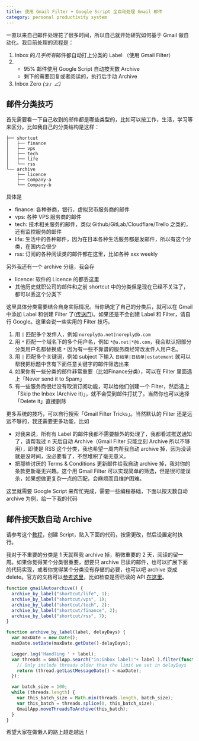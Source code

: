 ```yaml
---
title: 使用 Gmail Filter + Google Script 全自动处理 Gmail 邮件
category: personal productivity system
---
```


一直以来自己邮件处理花了很多时间，所以自己就开始研究如何基于 Gmail 做自动化。我目前处理的流程是：

1. Inbox 的*几乎所有*邮件都自动打上分类的 Label （使用 Gmail Filter）
2. - 95% 邮件使用 Google Script 自动按天数 Archive
   - 剩下的需要回复或者阅读的，执行后手动 Archive
3. Inbox Zero _(:з」∠)_

## 邮件分类技巧

首先需要看一下自己收到的邮件都是哪些类型的，比如可以按工作，生活，学习等来区分。比如我自己的分类结构是这样：

```
├── shortcut
│   ├── finance
│   ├── vps
│   ├── tech
│   ├── life
│   └── rss
└── archive
    ├── licence
    ├── Company-a
    └── Company-b
```

具体是
- finance: 各种券商，银行，虚拟货币服务商的邮件
- vps: 各种 VPS 服务商的邮件
- tech: 技术相关服务的邮件，类似 Github/GitLab/Cloudflare/Trello 之类的，还有监控服务的邮件
- life: 生活中的各种邮件，因为在日本各种生活服务都是发邮件，所以有这个分类，在国内会很少
- rss: 订阅的各种阅读类的邮件都在这里，比如各种 xxx weekly

另外我还有一个 archive 分组，我会存
- licence: 软件的 Licence 的都丢这里
- 其他历史就职公司的邮件和之前 shortcut 中的分类但是现在已经不关注了，都可以丢这个分类下

这里具体分类需要结合自身实际情况。当你确定了自己的分类后，就可以在 Gmail 中添加 Label 和创建 Filter 了([传送门](https://support.google.com/a/users/answer/9308833))。如果还是不会创建 Label 和 Filter，请自行 Google。这里会说一些实用的 Filter 技巧。

1. 用 `|` 匹配多个发件人，例如 `noreply@a.net|noreply@b.com`
2. 用 `*` 匹配一个域名下的多个用户名，例如 `*@a.net|*@b.com`，我会默认把部分分类用户名都替换成 `*` 因为有一些不靠谱的服务商经常改发件人用户名。
3. 用 `|` 匹配多个关键词，例如 subject 下输入 `日結單|日结单|estatement` 就可以帮我把标题中含有下面任意关键字的邮件筛选出来
4. 如果你有一些分类的邮件非常重要（比如Finance分类），可以在 Filter 里面选上「Never send it to Spam」
5. 有一些服务商很烂没有取消订阅功能，可以给他们创建一个 Filter，然后选上「Skip the Inbox (Archive it)」，就不会受到邮件打扰了。当然你也可以选择 「Delete it」直接删除

更多系统的技巧，可以自行搜索「Gmail Filter Tricks」。当然默认的 Filter 还是远远不够的，我还需要更多功能，比如
- 对我来说，所有有 Label 的邮件我都不需要额外的处理了，我都看过推送通知了，请帮我过 n 天后自动 Archive（Gmail Filter 只能立刻 Archive 所以不够用），即使是 RSS 这个分类，我也希望一周内帮我自动 archive 掉，因为没读就是没时间，没必要看了，不然堆积了毫无意义。
- 把那些讨厌的 Terms & Conditions 更新邮件给我自动 archive 掉，我对你的条款更新毫无兴趣。这个用 Gmail Filter 可以实现简单的筛选，但是很可能误杀，如果想做更复杂一点的匹配，会麻烦而且维护困难。

这里就需要 Google Script 来帮忙完成，需要一些编程基础，下面以按天数自动 archive 为例，给一下我的代码

## 邮件按天数自动 Archive

请参考这个[教程](https://medium.com/@fw3d/auto-archive-emails-in-gmail-after-2-days-1ebf0e076b1c)，创建 Script，贴入下面的代码，按需更改，然后设置定时执行。

我对于不重要的分类是 1 天就帮我 archive 掉，稍微重要的 2 天，阅读的留一周。如果你觉得某个分类很重要，想要只 archive 已读的邮件，也可以扩展下面的代码实现，或者你觉得某个分类没有存储的必要，也可以吧 archive 变成 delete。官方的文档可以[参考这里](https://developers.google.com/apps-script/reference/gmail)，比如检查是否已读的 API [在这里](https://developers.google.com/apps-script/reference/gmail/gmail-thread#isUnread())。


```javascript
function gmailAutoarchive() {
  archive_by_label("shortcut/life", 1);
  archive_by_label("shortcut/vps", 1);
  archive_by_label("shortcut/tech", 2);
  archive_by_label("shortcut/finance", 2);
  archive_by_label("shortcut/rss", 7);
}

function archive_by_label(label, delayDays) {
  var maxDate = new Date();
  maxDate.setDate(maxDate.getDate()-delayDays);

  Logger.log('Handling ' + label);
  var threads = GmailApp.search("in:inbox label:"+ label ).filter(function(thread) {
    // Only include threads older than the limit we set in delayDays
    return (thread.getLastMessageDate() < maxDate);
  });

  var batch_size = 100;
  while (threads.length) {
    var this_batch_size = Math.min(threads.length, batch_size);
    var this_batch = threads.splice(0, this_batch_size);
    GmailApp.moveThreadsToArchive(this_batch);
  }
}
```

希望大家在做懒人的路上越走越远！
